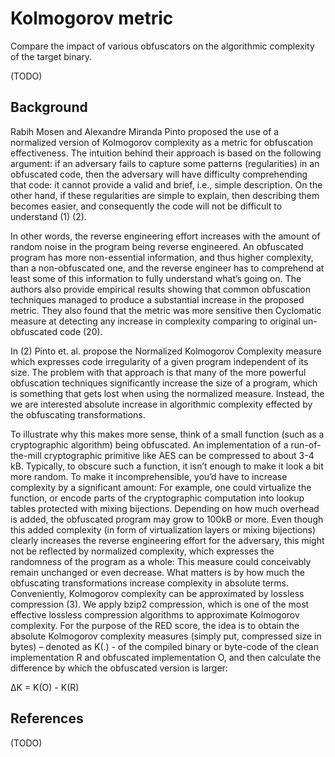 # Kolmogorov metric 

Compare the impact of various obfuscators on the algorithmic complexity of the target binary.

(TODO)

## Background

Rabih Mosen and Alexandre Miranda Pinto proposed the use of a normalized version of Kolmogorov complexity as a metric for obfuscation effectiveness. The intuition behind their approach is based on the following argument: if an adversary fails to capture some patterns (regularities) in an obfuscated code, then the adversary will have difficulty comprehending that code: it cannot provide a valid and brief, i.e., simple description. On the other hand, if these regularities are simple to explain, then describing them becomes easier, and consequently the code will not be difficult to understand (1) (2).

In other words, the reverse engineering effort increases with the amount of random noise in the program being reverse engineered. An obfuscated program has more non-essential information, and thus higher complexity, than a non-obfuscated one, and the reverse engineer has to comprehend at least some of this information to fully understand what’s going on. The authors also provide empirical results showing that common obfuscation techniques managed to produce a substantial increase in the proposed metric. They also found that the metric was more sensitive then Cyclomatic measure at detecting any increase in complexity comparing to original un-obfuscated code (20). 

In (2) Pinto et. al. propose the Normalized Kolmogorov Complexity measure which expresses code irregularity of a given program independent of its size. The problem with that approach is that many of the more powerful obfuscation techniques significantly increase the size of a program, which is something that gets lost when using the normalized measure.  Instead, the we are interested absolute increase in algorithmic complexity effected by the obfuscating transformations. 

To illustrate why this makes more sense, think of a small function (such as a cryptographic algorithm) being obfuscated. An implementation of a run-of-the-mill cryptographic primitive like AES can be compressed to about 3-4 kB. Typically, to obscure such a function, it isn’t enough to make it look a bit more random. To make it incomprehensible, you’d have to increase complexity by a significant amount: For example, one could virtualize the function, or encode parts of the cryptographic computation into lookup tables protected with mixing bijections. Depending on how much overhead is added, the obfuscated program may grow to 100kB or more. Even though this added complexity (in form of virtualization layers or mixing bijections) clearly increases the reverse engineering effort for the adversary, this might not be reflected by normalized complexity, which expresses the randomness of the program as a whole: This measure could conceivably remain unchanged or even decrease. What matters is by how much the obfuscating transformations increase complexity in absolute terms.
Conveniently, Kolmogorov complexity can be approximated by lossless compression (3). We apply bzip2 compression, which is one of the most effective lossless compression algorithms to approximate Kolmogorov complexity. For the purpose of the RED score, the idea is to obtain the absolute Kolmogorov complexity measures (simply put, compressed size in bytes) – denoted as K(.) - of the compiled binary or byte-code of the clean implementation R and obfuscated implementation O, and then calculate the difference by which the obfuscated version is larger:

ΔK = K(O) - K(R)

## References

(TODO)
